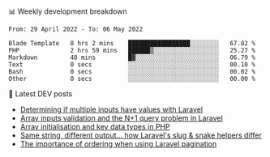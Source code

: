 📊 Weekly development breakdown
<!--START_SECTION:waka-->

```text
From: 29 April 2022 - To: 06 May 2022

Blade Template   8 hrs 2 mins    █████████████████░░░░░░░░   67.82 %
PHP              2 hrs 59 mins   ██████▒░░░░░░░░░░░░░░░░░░   25.27 %
Markdown         48 mins         █▓░░░░░░░░░░░░░░░░░░░░░░░   06.79 %
Text             0 secs          ░░░░░░░░░░░░░░░░░░░░░░░░░   00.10 %
Bash             0 secs          ░░░░░░░░░░░░░░░░░░░░░░░░░   00.02 %
Other            0 secs          ░░░░░░░░░░░░░░░░░░░░░░░░░   00.00 %
```

<!--END_SECTION:waka-->

📕 Latest DEV posts
<!-- BLOG-POST-LIST:START -->
- [Determining if multiple inputs have values with Laravel](https://dev.to/michaelvickersuk/determining-if-multiple-inputs-have-values-with-laravel-km6)
- [Array inputs validation and the N+1 query problem in Laravel](https://dev.to/michaelvickersuk/array-inputs-validation-and-the-n1-query-problem-in-laravel-2agb)
- [Array initialisation and key data types in PHP](https://dev.to/michaelvickersuk/array-initialisation-and-key-data-types-in-php-1e5b)
- [Same string, different output... how Laravel&#39;s slug &amp; snake helpers differ](https://dev.to/michaelvickersuk/same-string-different-output-how-laravels-slug-snake-helpers-differ-1ccj)
- [The importance of ordering when using Laravel pagination](https://dev.to/michaelvickersuk/the-importance-of-ordering-when-using-laravel-pagination-1e37)
<!-- BLOG-POST-LIST:END -->
